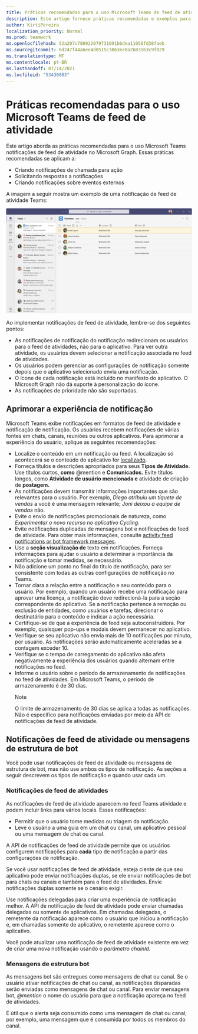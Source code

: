 ```yaml
---
title: Práticas recomendadas para o uso Microsoft Teams de feed de atividade
description: Este artigo fornece práticas recomendadas e exemplos para trabalhar com notificações de feed de atividade no Microsoft Graph.
author: KirtiPereira
localization_priority: Normal
ms.prod: teamwork
ms.openlocfilehash: 52a207c780922079731091b6dea11050fd38faeb
ms.sourcegitcommit: 6d247f44a6ee4d8515c3863ee8a2683163c9f829
ms.translationtype: MT
ms.contentlocale: pt-BR
ms.lasthandoff: 07/14/2021
ms.locfileid: "53430883"
---
```

# <a name="best-practices-for-using-microsoft-teams-activity-feed-notifications"></a>Práticas recomendadas para o uso Microsoft Teams de feed de atividade

Este artigo aborda as práticas recomendadas para o uso Microsoft Teams notificações de feed de atividade no Microsoft Graph. Essas práticas recomendadas se aplicam a:
* Criando notificações de chamada para ação
* Solicitando respostas a notificações
* Criando notificações sobre eventos externos

A imagem a seguir mostra um exemplo de uma notificação de feed de atividade Teams:

![Captura de tela de um aplicativo Teams exibição de notificação de feed de atividade.](./images/activity-feed-notification.png)

Ao implementar notificações de feed de atividade, lembre-se dos seguintes pontos:
* As notificações de notificação do notificação redirecionam os usuários para o feed de atividades, não para o aplicativo. Para ver outra atividade, os usuários devem selecionar a notificação associada no feed de atividades.
* Os usuários podem gerenciar as configurações de notificação somente depois que o aplicativo selecionado envia uma notificação.
* O ícone de cada notificação está incluído no manifesto do aplicativo. O Microsoft Graph não dá suporte à personalização do ícone.
* As notificações de prioridade não são suportadas.

## <a name="enhance-the-notification-experience"></a>Aprimorar a experiência de notificação

Microsoft Teams exibe notificações em formatos de feed de atividade e notificação de notificação. Os usuários recebem notificações de várias fontes em chats, canais, reuniões ou outros aplicativos. Para aprimorar a experiência do usuário, aplique as seguintes recomendações:

* Localize o conteúdo em um notificação ou feed. A localização só acontecerá se o conteúdo do aplicativo for [localizado](/microsoftteams/platform/concepts/build-and-test/apps-localization).
* Forneça títulos e descrições apropriados para seus **Tipos de Atividade.** Use títulos curtos, **como** @mention e **Comunicados.** Evite títulos longos, como **Atividade de usuário mencionada e** atividade de criação de **postagem.**
* As notificações devem transmitir informações importantes que são relevantes para o usuário. Por exemplo, *Diego atribuiu um tíquete de vendas* a você é uma mensagem relevante; *Joni deixou a equipe de vendas* não.
* Evite o envio de notificações promocionais de natureza, como *Experimentar o novo recurso no aplicativo Cycling*.
* Evite notificações duplicadas de mensagens bot e notificações de feed de atividade. Para obter mais informações, consulte [activity feed notifications or bot framework messages](#activity-feed-notifications-or-bot-framework-messages).
* Use a **seção visualização de** texto em notificações. Forneça informações para ajudar o usuário a determinar a importância da notificação e tomar medidas, se necessário.
* Não adicione um ponto no final do título de notificação, para ser consistente com todas as outras configurações de notificação no Teams.
* Tornar clara a relação entre a notificação e seu conteúdo para o usuário. Por exemplo, quando um usuário recebe uma notificação para aprovar uma licença, a notificação deve redirecioná-la para a seção correspondente do aplicativo. Se a notificação pertence à remoção ou exclusão de entidades, como usuários e tarefas, direcionar o destinatário para o conteúdo e indicar a ação necessária.
* Certifique-se de que a experiência de feed seja autoconstruidora. Por exemplo, quaisquer pop-ups e modais devem permanecer no aplicativo.
* Verifique se seu aplicativo não envia mais de 10 notificações por minuto, por usuário. As notificações serão automaticamente aceleradas se a contagem exceder 10.
* Verifique se o tempo de carregamento do aplicativo não afeta negativamente a experiência dos usuários quando alternam entre notificações no feed.
* Informe o usuário sobre o período de armazenamento de notificações no feed de atividades. Em Microsoft Teams, o período de armazenamento é de 30 dias.
    > [!NOTE]
    > O limite de armazenamento de 30 dias se aplica a todas as notificações. Não é específico para notificações enviadas por meio da API de notificações de feed de atividade.

## <a name="activity-feed-notifications-or-bot-framework-messages"></a>Notificações de feed de atividade ou mensagens de estrutura de bot

Você pode usar notificações de feed de atividade ou mensagens de estrutura de bot, mas não use ambos os tipos de notificação. As seções a seguir descrevem os tipos de notificação e quando usar cada um. 

### <a name="activity-feed-notifications"></a>Notificações de feed de atividades

As notificações de feed de atividade aparecem no feed Teams atividade e podem incluir links para vários locais. Essas notificações: 
* Permitir que o usuário tome medidas ou triagem da notificação.
* Leve o usuário a uma guia em um chat ou canal, um aplicativo pessoal ou uma mensagem de chat ou canal. 

A API de notificações de feed de atividade permite que os usuários configurem notificações para **cada** tipo de notificação a partir das configurações de notificação.

Se você usar notificações de feed de atividade, esteja ciente de que seu aplicativo pode enviar notificações duplas, se ele enviar notificações de bot para chats ou canais e também para o feed de atividades. Envie notificações duplas somente se o cenário exigir. 

Use notificações delegadas para criar uma experiência de notificação melhor. A API de notificação de feed de atividade pode enviar chamadas delegadas ou somente de aplicativos. Em chamadas delegadas, o remetente da notificação aparece como o usuário que iniciou a notificação e, em chamadas somente de aplicativo, o remetente aparece como o aplicativo. 

Você pode atualizar uma notificação de feed de atividade existente em vez de criar uma nova notificação usando o *parâmetro chainId.*

### <a name="bot-framework-messages"></a>Mensagens de estrutura bot

As mensagens bot são entregues como mensagens de chat ou canal. Se o usuário ativar notificações de chat ou canal, as notificações disparadas serão enviadas como mensagens de chat ou canal. Para enviar mensagens bot, *@mention* o nome do usuário para que a notificação apareça no feed de atividades.

É útil que o alerta seja consumido como uma mensagem de chat ou canal; por exemplo, uma mensagem que é consumida por todos os membros do canal.
